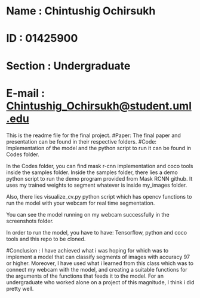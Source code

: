 # Name : Chintushig Ochirsukh
# ID   : 01425900
# Section : Undergraduate
# E-mail  : Chintushig_Ochirsukh@student.uml.edu
This is the readme file for the final project. 
#Paper:
The final paper and presentation can be found in their respective folders.
#Code:
Implementation of the model and the python script to run it can be found in Codes folder. 

In the Codes folder, you can find mask r-cnn implementation and coco tools inside the samples folder.
Inside the samples folder, there lies a demo python script to run the demo program provided from Mask RCNN github. It uses my trained weights to segment whatever is inside my_images folder.

Also, there lies visualize_cv.py python script which has opencv functions to run the model with your webcam for real time segmentation. 

You can see the model running on my webcam successfully in the screenshots folder.

In order to run the model, you have to have: 
Tensorflow, python and coco tools and this repo to be cloned.

#Conclusion :
I have achieved what i was hoping for which was to implement a model that can classify segments of images with accuracy 97 or higher. Moreover, I have used what i learned from this class which was to connect my webcam with the model, and creating a suitable functions for the arguments of the functions that feeds it to the model. For an undergraduate who worked alone on a project of this magnitude, I think i did pretty well. 




